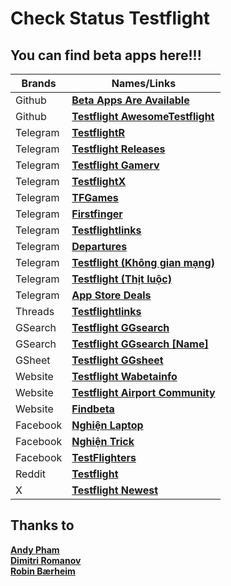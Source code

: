 # Check Status Testflight
## You can find beta apps here!!!
| Brands | Names/Links |
| --- | --- |
| Github | **[Beta Apps Are Available](https://github.com/manhnh97/CheckStatusTestflight/blob/master/Result_BetaAppsAvailable.md)** |
| Github | **[Testflight AwesomeTestflight](https://github.com/pluwen/awesome-testflight-link)** |
| Telegram | **[TestflightR](https://t.me/testflightR)** |
| Telegram | **[Testflight Releases](https://t.me/TestflightReleases)** |
| Telegram | **[Testflight Gamerv](https://t.me/tfgamerv)** |
| Telegram | **[TestflightX](https://t.me/TestFlightX)** |
| Telegram | **[TFGames](https://t.me/TFGames)** |
| Telegram | **[Firstfinger](https://t.me/firstfinger)** |
| Telegram | **[Testflightlinks](https://t.me/testflightlinks)** |
| Telegram | **[Departures](https://t.me/departures_to)** |
| Telegram | **[Testflight (Không gian mạng)](https://t.me/c/1823403288/32)** |
| Telegram | **[Testflight (Thịt luộc)](https://t.me/thitluoc77/88197)** |
| Telegram | **[App Store Deals](https://t.me/AppStoreDeals)** |
| Threads | **[Testflightlinks](https://www.threads.net/@testflightlinks)** |
| GSearch | **[Testflight GGsearch](https://www.google.com/search?q=site:testflight.apple.com/join/)** |
| GSearch | **[Testflight GGsearch [Name]](https://www.google.com/search?q=XXXX++site%3Atestflight.apple.com%2Fjoin%2F&sxsrf=ALeKk00KavQhLJ4dpUUru7tjMy3PCXSK-g%3A1621736790931&ei=Vr2pYMS0OKyjjLsP0siEOA&oq=****++site%3Atestflight.apple.com%2Fjoin%2F&gs_lcp=Cgdnd3Mtd2l6EANQr58BWPSyAWDtwgFoAnAAeACAAT6IAZUDkgEBN5gBAKABAaoBB2d3cy13aXrAAQE&sclient=gws-wiz&ved=0ahUKEwjEt96q4N7wAhWsEWMBHVIkAQcQ4dUDCA0&uact=5)** |
| GSheet | **[Testflight GGsheet](https://docs.google.com/spreadsheets/d/1Uej3AQPxRcLRXnmthUXR-7oGkNV_GsMFgCoNnuPtSwI/edit#gid=1719818428)** |
| Website | **[Testflight Wabetainfo](https://wabetainfo.com/testflight/)** |
| Website | **[Testflight Airport Community](https://app.airport.community/)** |
| Website | **[Findbeta](https://findbeta.no/)** |
| Facebook | **[Nghiện Laptop](https://www.facebook.com/groups/nghienlaptopviet)** |
| Facebook | **[Nghiện Trick](https://www.facebook.com/groups/685853110047775)** |
| Facebook | **[TestFlighters](https://www.facebook.com/groups/819080485228690)** |
| Reddit | **[Testflight](https://www.reddit.com/r/TestFlight/)** |
| X | **[Testflight Newest](https://twitter.com/search?q=url%3Atestflight.apple.com)** |

## Thanks to
**[Andy Pham](https://www.facebook.com/andypham.thitluoc)** <br/>
**[Dimitri Romanov](https://t.me/DimiHepburn)** <br />
**[Robin Bærheim](https://t.me/Findbeta)**